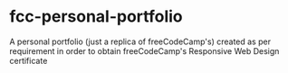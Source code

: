 # fcc-personal-portfolio

A personal portfolio (just a replica of freeCodeCamp's) created as per requirement in order to obtain freeCodeCamp's Responsive Web Design certificate
